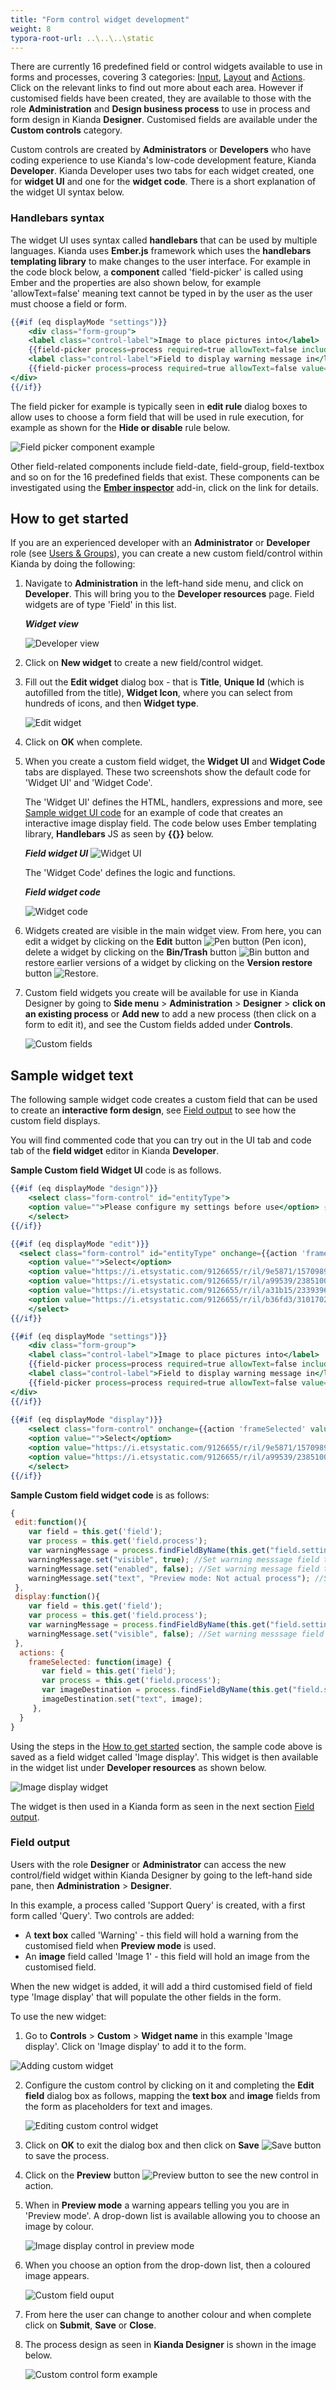 ```yaml
---
title: "Form control widget development"
weight: 8
typora-root-url: ..\..\..\static
---
```


There are currently 16 predefined field or control widgets available to use in forms and processes, covering 3 categories: [Input](/platform/controls/input/), [Layout](/platform/controls/layout/) and [Actions](/platform/controls/actions/). Click on the relevant links to find out more about each area. However if customised fields have been created, they are available to those with the role **Administration** and **Design business process** to use in process and form design in Kianda **Designer**. Customised fields are available under the **Custom controls** category.

Custom controls are created by **Administrators** or **Developers** who have coding experience to use Kianda's low-code development feature, Kianda **Developer**. Kianda Developer uses two tabs for each widget created, one for **widget UI** and one for the **widget code**. There is a short explanation of the widget UI syntax below.

### Handlebars syntax ###

The widget UI uses syntax called **handlebars** that can be used by multiple languages. Kianda uses **Ember.js** framework which uses the **handlebars templating library** to make changes to the user interface. For example in the code block below, a **component** called 'field-picker' is called using Ember and the properties are also shown below, for example 'allowText=false' meaning text cannot be typed in by the user as the user must choose a field or form.

```handlebars
{{#if (eq displayMode "settings")}}
	<div class="form-group">
	<label class="control-label">Image to place pictures into</label>
    {{field-picker process=process required=true allowText=false includes='["fields/field-image"]' value=field.settings.imageDestination}} {{! Allow the user to select an image field to put the frame into}}
    <label class="control-label">Field to display warning message in</label>
	{{field-picker process=process required=true allowText=false value=field.settings.warningMessage}} {{! Allow the user to select a text field to display the warning message in}}
</div>
{{/if}}
```

The field picker for example is typically seen in **edit rule** dialog boxes to allow uses to choose a form field that will be used in rule execution, for example as shown for the **Hide or disable** rule below.

![Field picker component example](/images/field-picker-modal-example.jpg)

Other field-related components include field-date, field-group, field-textbox and so on for the 16 predefined fields that exist. These components can be investigated using the [**Ember inspector**](/low-code/using-the-ember-inspector/) add-in, click on the link for details.



## How to get started

If you are an experienced developer with an **Administrator** or **Developer** role (see [Users & Groups](/platform/administration/users/)), you can create a new custom field/control within Kianda by doing the following: 

1. Navigate to **Administration** in the left-hand side menu, and click on **Developer**. This will bring you to the **Developer resources** page. Field widgets are of type 'Field' in this list.

   ***Widget view***

   ![Developer view](/images/developer-view.jpg)

2. Click on **New widget** to create a new field/control widget.

3. Fill out the **Edit widget** dialog box - that is **Title**, **Unique Id** (which is autofilled from the title), **Widget Icon**, where you can select from hundreds of icons, and then **Widget type**. 

   ![Edit widget](/images/editwidget.gif)

4. Click on **OK** when complete.

5. When you create a custom field widget, the **Widget UI** and **Widget Code** tabs are displayed. These two screenshots show the default code for 'Widget UI' and 'Widget Code'.

      The 'Widget UI' defines the HTML, handlers, expressions and more, see [Sample widget UI code](#sample-widget-ui-code) for an example of code that creates an interactive image display field. The code below uses Ember templating library, **Handlebars** JS as seen by **{{}}** below. 

      ***Field widget UI***
      ![Widget UI](/images/widgetfieldui.gif)

      The 'Widget Code' defines the logic and functions.

      ***Field widget code***

      ![Widget code](/images/widgetcodefield.png)

6. Widgets created are visible in the main widget view. From here, you can edit a widget by clicking on the **Edit** button  ![Pen button](/images/bluepen.png) (Pen icon), delete a widget by clicking on the **Bin/Trash** button ![Bin button](/images/binicon.png) and restore earlier versions of a widget by clicking on the **Version restore** button ![Restore](/images/bluerestore.png).

7. Custom field widgets you create will be available for use in Kianda Designer by going to **Side menu** > **Administration** > **Designer** > **click on an existing process** or **Add new** to add a new process (then click on a form to edit it), and see the Custom fields added under **Controls**.

      ![Custom fields](/images/customcontrol.png)



## Sample widget text

The following sample widget code creates a custom field that can be used to create an **interactive form design**, see [Field output](#field-output) to see how the custom field displays. 

You will find commented code that you can try out in the UI tab and code tab of the **field widget** editor in Kianda **Developer**.

**Sample Custom field Widget UI** code is as follows. 

```handlebars
{{#if (eq displayMode "design")}}
    <select class="form-control" id="entityType">
  	<option value="">Please configure my settings before use</option> {{! Prompt the user to set the custom fields settings when in design mode}}
	</select>
{{/if}}

{{#if (eq displayMode "edit")}}
  <select class="form-control" id="entityType" onchange={{action 'frameSelected' value="target.value"}}> {{! Dropdown with a call to an action in widget code to change the picture on select}}
  	<option value="">Select</option>
    <option value="https://i.etsystatic.com/9126655/r/il/9e5871/1570989181/il_fullxfull.1570989181_monu.jpg">Green</option> {{! Dropdown is populated with frames to put in the image field}}
    <option value="https://i.etsystatic.com/9126655/r/il/a99539/2385100329/il_570xN.2385100329_l7ju.jpg">Red</option>
    <option value="https://i.etsystatic.com/9126655/r/il/a31b15/2339396272/il_570xN.2339396272_kai0.jpg">Yellow</option>
    <option value="https://i.etsystatic.com/9126655/r/il/b36fd3/3101702890/il_570xN.3101702890_51ek.jpg">Purple</option>
	</select>
{{/if}}

{{#if (eq displayMode "settings")}}
	<div class="form-group">
	<label class="control-label">Image to place pictures into</label>
    {{field-picker process=process required=true allowText=false includes='["fields/field-image"]' value=field.settings.imageDestination}} {{! Allow the user to select an image field to put the frame into}}
    <label class="control-label">Field to display warning message in</label>
	{{field-picker process=process required=true allowText=false value=field.settings.warningMessage}} {{! Allow the user to select a text field to display the warning message in}}
</div>
{{/if}}
	
{{#if (eq displayMode "display")}}
    <select class="form-control" onchange={{action 'frameSelected' value="target.value"}} > {{! Dropdown with a call to an action in widget code to change the picture on select}}
  	<option value="">Select</option>
    <option value="https://i.etsystatic.com/9126655/r/il/9e5871/1570989181/il_fullxfull.1570989181_monu.jpg">Green</option> {{! Dropdown is populated with frames to put in the image field}}
    <option value="https://i.etsystatic.com/9126655/r/il/a99539/2385100329/il_570xN.2385100329_l7ju.jpg">Red</option>
	</select>
{{/if}} 
```

**Sample Custom field widget code** is as follows:

```javascript
{
 edit:function(){
	var field = this.get('field');
    var process = this.get('field.process');
    var warningMessage = process.findFieldByName(this.get("field.settings.warningMessage.name")); //Retrieve the warning message field
    warningMessage.set("visible", true); //Set warning messsage field to visible as we are in edit mode
    warningMessage.set("enabled", false); //Set warning message field to disabled to avoid a user editing the text in it
    warningMessage.set("text", "Preview mode: Not actual process"); //Set the warning message field text
 },
 display:function(){
    var field = this.get('field');
    var process = this.get('field.process');
    var warningMessage = process.findFieldByName(this.get("field.settings.warningMessage.name")); //Retrieve the warning message field
	warningMessage.set("visible", false); //Set warning messsage field to invisible as we are in display mode
 },
  actions: {
    frameSelected: function(image) {
       var field = this.get('field');
       var process = this.get('field.process');
       var imageDestination = process.findFieldByName(this.get("field.settings.imageDestination.name")); //Retrieve the image field selected as the destination
       imageDestination.set("text", image);
     },
  }
}
```

Using the steps in the [How to get started](#how-to-get-started) section, the sample code above is saved as a field widget called 'Image display'. This widget is then available in the widget list under **Developer resources** as shown below.

![Image display widget](/images/image-display-widget.jpg)

The widget is then used in a Kianda form as seen in the next section [Field output](#field-output). 



### Field output

Users with the role **Designer** or **Administrator** can access the new control/field widget within Kianda Designer by going to the left-hand side pane, then **Administration** > **Designer**.

In this example, a process called 'Support Query' is created, with a first form called 'Query'. Two controls are added:

- A **text box** called 'Warning' - this field will hold a warning from the customised field when **Preview mode** is used.
- An **image** field called 'Image 1' - this field will hold an image from the customised field.

When the new widget is added, it will add a third customised field of field type 'Image display' that will populate the other fields in the form.

To use the new widget:

1. Go to **Controls** > **Custom** > **Widget name** in this example 'Image display'. Click on 'Image display' to add it to the form.

![Adding custom widget](/images/adding-image-display-widget.jpg) 

2. Configure the custom control by clicking on it and completing the **Edit field** dialog box as follows, mapping the **text box** and **image** fields from the form as placeholders for text and images.

   ![Editing custom control widget](/images/editing-custom-widget.jpg)

3. Click on **OK** to exit the dialog box and then click on **Save** ![Save button](/images/save.png) to save the process.

4. Click on the **Preview** button ![Preview button](/images/preview.png) to see the new control in action.

5. When in **Preview mode** a warning appears telling you you are in 'Preview mode'. A drop-down list is available allowing you to choose an image by colour.

   ![Image display control in preview mode](/images/image-display-preview-mode.jpg)

6. When you choose an option from the drop-down list, then a coloured image appears.

   ![Custom field ouput](/images/custom-field-output.jpg)

7. From here the user can change to another colour and when complete click on **Submit**, **Save** or **Close**.

8. The process design as seen in **Kianda Designer** is shown in the image below.

   ![Custom control form example](/images/custom-control-form-example.jpg)

   

